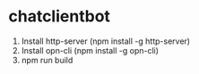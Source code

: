 # chatclientbot
1. Install http-server (npm install -g http-server)
2. Install opn-cli (npm install -g opn-cli)
3. npm run build
